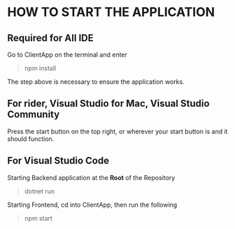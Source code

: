 # HOW TO START THE APPLICATION
## Required for All IDE
Go to ClientApp on the terminal and enter
> npm install

The step above is necessary to ensure the application works.
## For rider, Visual Studio for Mac, Visual Studio Community
Press the start button on the top right, or wherever your start
button is and it should function. 

## For Visual Studio Code
Starting Backend application at the **Root** of the Repository
> dotnet run

Starting Frontend, cd into ClientApp, then run the following
> npm start